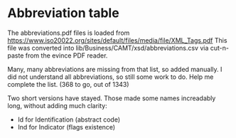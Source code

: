 # Abbreviation table

The abbreviations.pdf files is loaded from
https://www.iso20022.org/sites/default/files/media/file/XML_Tags.pdf
This file was converted into lib/Business/CAMT/xsd/abbreviations.csv via
cut-n-paste from the evince PDF reader.

Many, many abbreviations are missing from that list, so added manually.
I did not understand all abbreviations, so still some work to do.  Help me
complete the list.  (368 to go, out of 1343)

Two short versions have stayed. Those made some names increadably long, without
adding much clarity:
* Id for Identification (abstract code)
* Ind for Indicator (flags existence)
